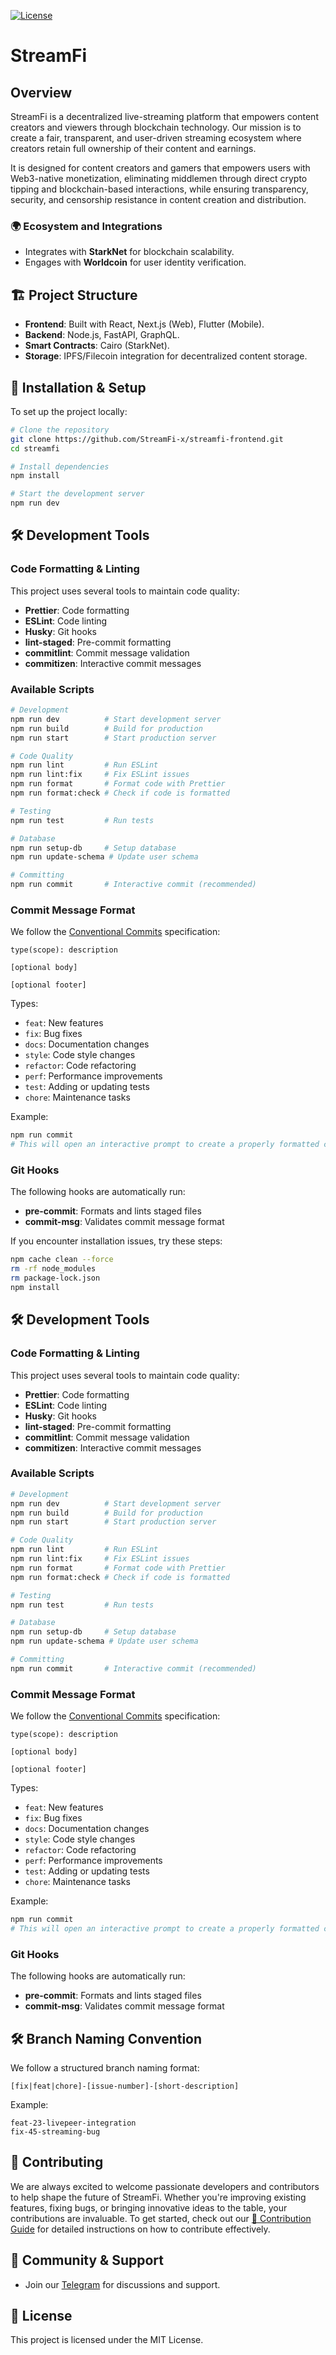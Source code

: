 [![License](https://img.shields.io/badge/License-MIT-green.svg)](https://opensource.org/license/MIT)

# StreamFi

## Overview

StreamFi is a decentralized live-streaming platform that empowers content creators and viewers through blockchain technology. Our mission is to create a fair, transparent, and user-driven streaming ecosystem where creators retain full ownership of their content and earnings. 

It is designed for content creators and gamers that empowers users with Web3-native monetization, eliminating middlemen through direct crypto tipping and blockchain-based interactions, while ensuring transparency, security, and censorship resistance in content creation and distribution.

### 🌍 Ecosystem and Integrations

- Integrates with **StarkNet** for blockchain scalability.
- Engages with **Worldcoin** for user identity verification.

## 🏗 Project Structure

- **Frontend**: Built with React, Next.js (Web), Flutter (Mobile).
- **Backend**: Node.js, FastAPI, GraphQL.
- **Smart Contracts**: Cairo (StarkNet).
- **Storage**: IPFS/Filecoin integration for decentralized content storage.

## 🔧 Installation & Setup

To set up the project locally:

```bash
# Clone the repository
git clone https://github.com/StreamFi-x/streamfi-frontend.git
cd streamfi

# Install dependencies
npm install

# Start the development server
npm run dev
```

## 🛠 Development Tools

### Code Formatting & Linting

This project uses several tools to maintain code quality:

- **Prettier**: Code formatting
- **ESLint**: Code linting
- **Husky**: Git hooks
- **lint-staged**: Pre-commit formatting
- **commitlint**: Commit message validation
- **commitizen**: Interactive commit messages

### Available Scripts

```bash
# Development
npm run dev          # Start development server
npm run build        # Build for production
npm run start        # Start production server

# Code Quality
npm run lint         # Run ESLint
npm run lint:fix     # Fix ESLint issues
npm run format       # Format code with Prettier
npm run format:check # Check if code is formatted

# Testing
npm run test         # Run tests

# Database
npm run setup-db     # Setup database
npm run update-schema # Update user schema

# Committing
npm run commit       # Interactive commit (recommended)
```

### Commit Message Format

We follow the [Conventional Commits](https://www.conventionalcommits.org/) specification:

```
type(scope): description

[optional body]

[optional footer]
```

Types:

- `feat`: New features
- `fix`: Bug fixes
- `docs`: Documentation changes
- `style`: Code style changes
- `refactor`: Code refactoring
- `perf`: Performance improvements
- `test`: Adding or updating tests
- `chore`: Maintenance tasks

Example:

```bash
npm run commit
# This will open an interactive prompt to create a properly formatted commit
```

### Git Hooks

The following hooks are automatically run:

- **pre-commit**: Formats and lints staged files
- **commit-msg**: Validates commit message format

If you encounter installation issues, try these steps:

```bash
npm cache clean --force
rm -rf node_modules
rm package-lock.json
npm install
```

## 🛠 Development Tools

### Code Formatting & Linting

This project uses several tools to maintain code quality:

- **Prettier**: Code formatting
- **ESLint**: Code linting
- **Husky**: Git hooks
- **lint-staged**: Pre-commit formatting
- **commitlint**: Commit message validation
- **commitizen**: Interactive commit messages

### Available Scripts

```bash
# Development
npm run dev          # Start development server
npm run build        # Build for production
npm run start        # Start production server

# Code Quality
npm run lint         # Run ESLint
npm run lint:fix     # Fix ESLint issues
npm run format       # Format code with Prettier
npm run format:check # Check if code is formatted

# Testing
npm run test         # Run tests

# Database
npm run setup-db     # Setup database
npm run update-schema # Update user schema

# Committing
npm run commit       # Interactive commit (recommended)
```

### Commit Message Format

We follow the [Conventional Commits](https://www.conventionalcommits.org/) specification:

```
type(scope): description

[optional body]

[optional footer]
```

Types:

- `feat`: New features
- `fix`: Bug fixes
- `docs`: Documentation changes
- `style`: Code style changes
- `refactor`: Code refactoring
- `perf`: Performance improvements
- `test`: Adding or updating tests
- `chore`: Maintenance tasks

Example:

```bash
npm run commit
# This will open an interactive prompt to create a properly formatted commit
```

### Git Hooks

The following hooks are automatically run:

- **pre-commit**: Formats and lints staged files
- **commit-msg**: Validates commit message format

## 🛠 Branch Naming Convention

We follow a structured branch naming format:

```
[fix|feat|chore]-[issue-number]-[short-description]
```

Example:

```
feat-23-livepeer-integration
fix-45-streaming-bug
```

## 🤝 Contributing

We are always excited to welcome passionate developers and contributors to help shape the future of StreamFi. Whether you're improving existing features, fixing bugs, or bringing innovative ideas to the table, your contributions are invaluable. To get started, check out our [📜 Contribution Guide](https://github.com/StreamFi-x/streamfi-frontend/blob/main/CONTRIBUTING.md) for detailed instructions on how to contribute effectively.

## 💬 Community & Support

- Join our [Telegram](https://t.me/+slCXibBFWF05NDQ0) for discussions and support.

## 📜 License

This project is licensed under the MIT License.
